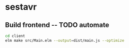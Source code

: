 # sestavr


## Build frontend -- TODO automate

```bash
cd client
elm make src/Main.elm --output=dist/main.js --optimize
```

